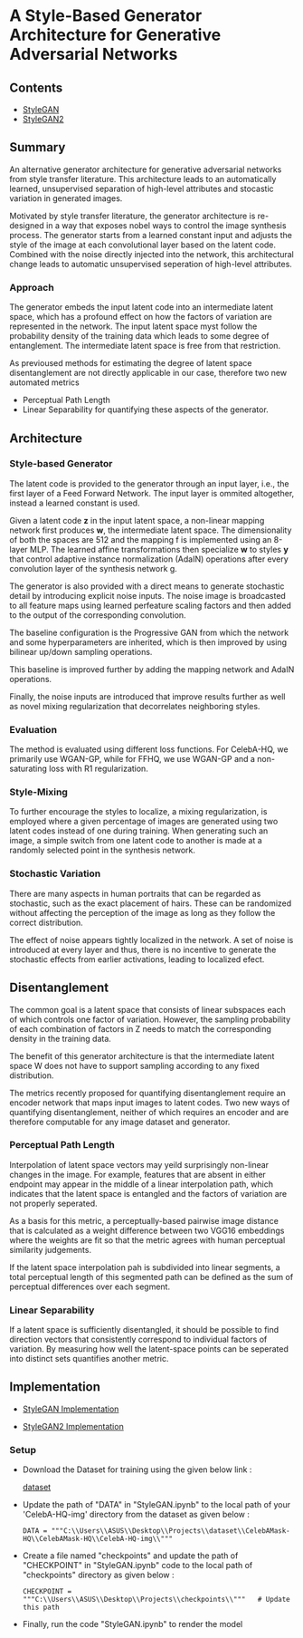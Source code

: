 # A Style-Based Generator Architecture for Generative Adversarial Networks

## Contents

* [StyleGAN](Paper.pdf)
* [StyleGAN2](Paper++.pdf)

## Summary 

An alternative generator architecture for generative adversarial networks from style transfer literature. This architecture leads to an automatically learned, unsupervised separation of high-level attributes and stocastic variation in generated images.

Motivated by style transfer literature, the generator architecture is re-designed in a way that exposes nobel ways to control the image synthesis process. The generator starts from a learned constant input and adjusts the style of the image at each convolutional layer based on the latent code. Combined with the noise directly injected into the network, this architectural change leads to automatic unsupervised seperation of high-level attributes.

### Approach

The generator embeds the input latent code into an intermediate latent space, which has a profound effect on how the factors of variation are represented in the network. The input latent space myst follow the probability density of the training data which leads to some degree of entanglement. The intermediate latent space is free from that restriction. 

As previoused methods for estimating the degree of latent space disentanglement are not directly applicable in our case, therefore two new automated metrics
* Perceptual Path Length
* Linear Separability
for quantifying these aspects of the generator.

## Architecture

### Style-based Generator

The latent code is provided to the generator through an input layer, i.e., the first layer of a Feed Forward Network. The input layer is ommited altogether, instead a learned constant is used.

Given a latent code **z** in the input latent space, a non-linear mapping network first produces **w**, the intermediate latent space. The dimensionality of both the spaces are 512 and the mapping f is implemented using an 8-layer MLP. The learned affine transformations then specialize **w** to styles **y** that control adaptive instance normalization (AdaIN) operations after every convolution layer of the synthesis network g.

The generator is also provided with a direct means to generate stochastic detail by introducing explicit noise inputs. The noise image is broadcasted to all feature maps using learned perfeature scaling factors and then added to the output of the corresponding convolution.

The baseline configuration is the Progressive GAN from which the network and some hyperparameters are inherited, which is then improved by using bilinear up/down sampling operations.

This baseline is improved further by adding the mapping network and AdaIN operations.

Finally, the noise inputs are introduced that improve results further as well as novel mixing regularization that decorrelates neighboring styles.

### Evaluation

The method is evaluated using different loss functions. For CelebA-HQ, we primarily use WGAN-GP, while for FFHQ, we use WGAN-GP and a non-saturating loss with R1 regularization.

### Style-Mixing

To further encourage the styles to localize, a mixing regularization, is employed where a given percentage of images are generated using two latent codes instead of one during training. When generating such an image, a simple switch from one latent code to another is made at a randomly selected point in the synthesis network. 

### Stochastic Variation

There are many aspects in human portraits that can be
regarded as stochastic, such as the exact placement of hairs. These can be randomized without affecting the perception of the image as long as they follow the correct distribution.

The effect of noise appears tightly localized in the network. A set of noise is introduced at every layer and thus, there is no incentive to generate the stochastic effects from earlier activations, leading to localized efect.

## Disentanglement

The common goal is a latent space that consists of linear subspaces each of which controls one factor of variation. However, the sampling probability of each combination of factors in Z needs to match the corresponding density in the training data. 

The benefit of this generator architecture is that the
intermediate latent space W does not have to support sampling according to any fixed distribution.

The metrics recently proposed for quantifying disentanglement require an encoder network that maps input images to latent codes. 
Two new ways of quantifying disentanglement, neither of which requires an encoder and are therefore computable for any image dataset and generator.

### Perceptual Path Length

Interpolation of latent space vectors may yeild surprisingly non-linear changes in the image. For example, features that are absent in either endpoint may appear in the middle of a linear interpolation path, which indicates that the latent space is entangled and the factors of variation are not properly seperated. 

As a basis for this metric, a perceptually-based pairwise image distance that is calculated as a weight difference between two VGG16 embeddings where the weights are fit so that the metric agrees with human perceptual similarity judgements. 

If the latent space interpolation pah is subdivided into linear segments, a total perceptual length of this segmented path can be defined as the sum of perceptual differences over each segment. 

### Linear Separability 

If a latent space is sufficiently disentangled, it should be possible to find direction vectors that consistently correspond to individual factors of variation. By measuring how well the latent-space points can be seperated into distinct sets quantifies another metric.


## Implementation

* [StyleGAN Implementation](https://github.com/NVlabs/stylegan)

* [StyleGAN2 Implementation](https://github.com/NVlabs/stylegan2)

### Setup

* Download the Dataset for training using the given below link :

   [dataset](https://drive.google.com/file/d/1badu11NqxGf6qM3PTTooQDJvQbejgbTv/view)
  
* Update the path of "DATA" in "StyleGAN.ipynb" to the local path of your 'CelebA-HQ-img' directory from the dataset as given below :

      DATA = """C:\\Users\\ASUS\\Desktop\\Projects\\dataset\\CelebAMask-HQ\\CelebAMask-HQ\\CelebA-HQ-img\\"""
  
* Create a file named "checkpoints" and update the path of "CHECKPOINT" in "StyleGAN.ipynb" code to the local path of "checkpoints" directory as given below :

      CHECKPOINT = """C:\\Users\\ASUS\\Desktop\\Projects\\checkpoints\\"""   # Update this path 
           
* Finally, run the code "StyleGAN.ipynb" to render the model
    
